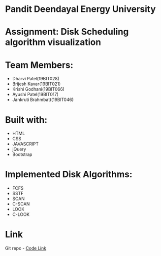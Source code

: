 # Pandit Deendayal Energy University
# Assignment: Disk Scheduling algorithm visualization
# Team Members: 
  - Dharvi Patel(19BIT028)
  - Brijesh Kavar(19BIT021)
  - Krishi Godhani(19BIT066)
  - Ayushi Patel(19BIT017)
  - Jankruti Brahmbatt(19BIT046)
 
# Built with:
  - HTML
  - CSS
  - JAVASCRIPT
  - jQuery
  - Bootstrap
  
# Implemented Disk Algorithms:
  - FCFS
  - SSTF 
  - SCAN
  - C-SCAN
  - LOOK
  - C-LOOK
 
# Link
Git repo - [Code Link](https://github.com/DharviPatel2805/OS-DiskScheduling/edit/main/disk_scheduling)

